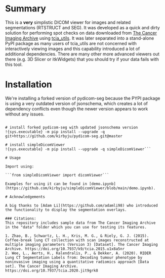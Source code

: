 # Summary

This is a **very** simplistic DICOM viewer for images and related segmentations (RTSTRUCT and SEG).  It was developed as a quick and dirty solution for performing spot checks on data downloaded from [The Cancer Imaging Archive](https://www.cancerimagingarchive.net/) using [tcia_utils](https://pypi.org/project/tcia-utils/).  It was later separated into a stand-alone PyPI package as many users of tcia_utils are not concerned with interactively viewing images and this capability introduced a lot of additional dependencies.  There are many other more advanced viewers out there (e.g. 3D Slicer or itkWidgets) that you should try if your data fails with this tool.

# Installation

We're installing a forked version of pydicom-seg because the PYPI package is using a very outdated version of jsonschema, which creates a lot of dependency conflicts even though the newer version appears to work without any issues.

```import sys

# install forked pydicom-seg with updated jsonschema version
!{sys.executable} -m pip install --upgrade -q git+https://github.com/kirbyju/pydicom-seg.git@master

# install simpleDicomViewer
!{sys.executable} -m pip install --upgrade -q simpleDicomViewer```

# Usage

Import using:

```from simpleDicomViewer import dicomViewer```

Examples for using it can be found in [demo.ipynb](https://github.com/kirbyju/simpleDicomViewer/blob/main/demo.ipynb).

# Acknowledgements

A big thanks to [Adam Li](https://github.com/adamli98) who introduced the functionality to display the segmentation overlays.

### Citations:
This repository includes sample data from The Cancer Imaging Archive in the "data" folder which you can use for testing its features.  

1. Zhao, B., Schwartz, L. H., Kris, M. G., & Riely, G. J. (2015). Coffee-break lung CT collection with scan images reconstructed at multiple imaging parameters (Version 3) [Dataset]. The Cancer Imaging Archive. https://doi.org/10.7937/k9/tcia.2015.u1x8a5nr
2. Wee, L., Aerts, H., Kalendralis, P., & Dekker, A. (2020). RIDER Lung CT Segmentation Labels from: Decoding tumour phenotype by noninvasive imaging using a quantitative radiomics approach [Data set]. The Cancer Imaging Archive. https://doi.org/10.7937/tcia.2020.jit9grk8